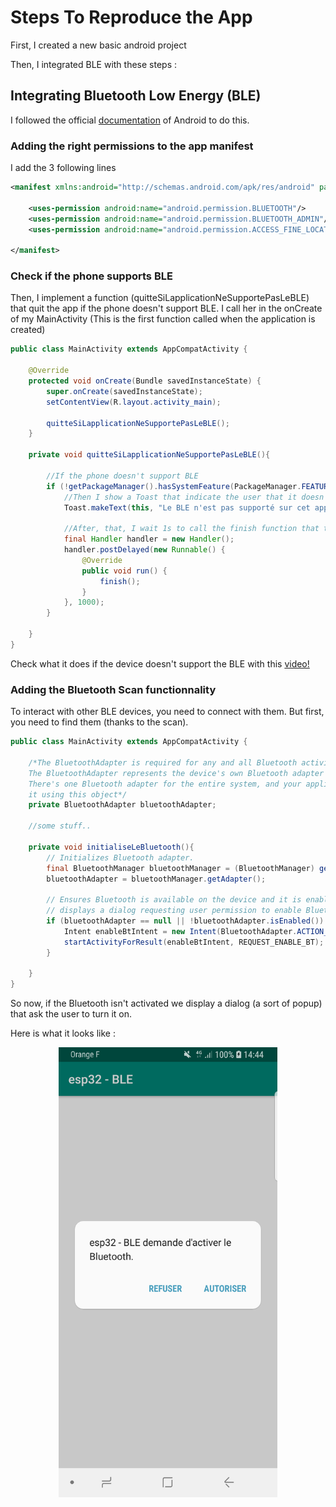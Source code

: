 # Steps To Reproduce the App

First, I created a new basic android project

Then, I integrated BLE with these steps : 

## Integrating Bluetooth Low Energy (BLE)

I followed the official [documentation](https://developer.android.com/guide/topics/connectivity/bluetooth-le) of Android to do this.

### Adding the right permissions to the app manifest

I add the 3 following lines

```xml
<manifest xmlns:android="http://schemas.android.com/apk/res/android" package="com.moundapp.esp32_ble">
    
    <uses-permission android:name="android.permission.BLUETOOTH"/>
    <uses-permission android:name="android.permission.BLUETOOTH_ADMIN"/>
    <uses-permission android:name="android.permission.ACCESS_FINE_LOCATION"/>

</manifest>
```

### Check if the phone supports BLE

Then, I implement a function (quitteSiLapplicationNeSupportePasLeBLE)
that quit the app if the phone doesn't support BLE. I call her in the
onCreate of my MainActivity (This is the first function called when the
application is created)

```java
public class MainActivity extends AppCompatActivity {

    @Override
    protected void onCreate(Bundle savedInstanceState) {
        super.onCreate(savedInstanceState);
        setContentView(R.layout.activity_main);

        quitteSiLapplicationNeSupportePasLeBLE();
    }

    private void quitteSiLapplicationNeSupportePasLeBLE(){

        //If the phone doesn't support BLE
        if (!getPackageManager().hasSystemFeature(PackageManager.FEATURE_BLUETOOTH_LE)) {
            //Then I show a Toast that indicate the user that it doesn't support bluetooth
            Toast.makeText(this, "Le BLE n'est pas supporté sur cet appareil!", Toast.LENGTH_SHORT).show();

            //After, that, I wait 1s to call the finish function that terminate the app
            final Handler handler = new Handler();
            handler.postDelayed(new Runnable() {
                @Override
                public void run() {
                    finish();
                }
            }, 1000);
        }

    }
}
```

Check what it does if the device doesn't support the BLE with this
[video!](video/dont_support_ble.mp4)

### Adding the Bluetooth Scan functionnality

To interact with other BLE devices, you need to connect with them. But
first, you need to find them (thanks to the scan).

```java
public class MainActivity extends AppCompatActivity {

    /*The BluetoothAdapter is required for any and all Bluetooth activity.
    The BluetoothAdapter represents the device's own Bluetooth adapter (the Bluetooth radio).
    There's one Bluetooth adapter for the entire system, and your application can interact with
    it using this object*/
    private BluetoothAdapter bluetoothAdapter;

    //some stuff..

    private void initialiseLeBluetooth(){
        // Initializes Bluetooth adapter.
        final BluetoothManager bluetoothManager = (BluetoothManager) getSystemService(Context.BLUETOOTH_SERVICE);
        bluetoothAdapter = bluetoothManager.getAdapter();

        // Ensures Bluetooth is available on the device and it is enabled. If not,
        // displays a dialog requesting user permission to enable Bluetooth.
        if (bluetoothAdapter == null || !bluetoothAdapter.isEnabled()) {
            Intent enableBtIntent = new Intent(BluetoothAdapter.ACTION_REQUEST_ENABLE);
            startActivityForResult(enableBtIntent, REQUEST_ENABLE_BT);
        }

    }
}
``` 

So now, if the Bluetooth isn't activated we display a dialog (a sort of
popup) that ask the user to turn it on.

Here is what it looks like : 

<p align="center">
    <img src="image/Screenshot_turn_bluetooth_on.png" width="350" title="hover text">
</p>
